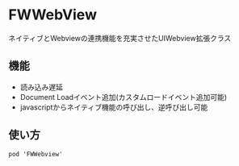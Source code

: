 # FWWebView
ネイティブとWebviewの連携機能を充実させたUIWebview拡張クラス   

## 機能
* 読み込み遅延
* Document Loadイベント追加(カスタムロードイベント追加可能)
* javascriptからネイティブ機能の呼び出し、逆呼び出し可能


## 使い方
```
pod 'FWWebview'
```